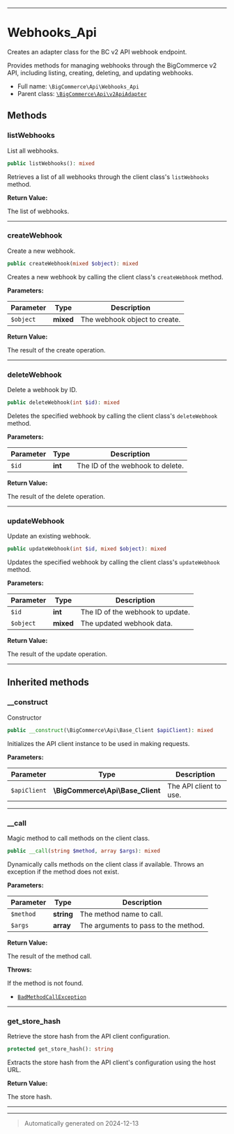 ***

# Webhooks_Api

Creates an adapter class for the BC v2 API webhook endpoint.

Provides methods for managing webhooks through the BigCommerce v2 API, including listing,
creating, deleting, and updating webhooks.

* Full name: `\BigCommerce\Api\Webhooks_Api`
* Parent class: [`\BigCommerce\Api\v2ApiAdapter`](./classes/BigCommerce/Api/v2ApiAdapter.md)




## Methods


### listWebhooks

List all webhooks.

```php
public listWebhooks(): mixed
```

Retrieves a list of all webhooks through the client class's `listWebhooks` method.







**Return Value:**

The list of webhooks.




***

### createWebhook

Create a new webhook.

```php
public createWebhook(mixed $object): mixed
```

Creates a new webhook by calling the client class's `createWebhook` method.






**Parameters:**

| Parameter | Type | Description |
|-----------|------|-------------|
| `$object` | **mixed** | The webhook object to create. |


**Return Value:**

The result of the create operation.




***

### deleteWebhook

Delete a webhook by ID.

```php
public deleteWebhook(int $id): mixed
```

Deletes the specified webhook by calling the client class's `deleteWebhook` method.






**Parameters:**

| Parameter | Type | Description |
|-----------|------|-------------|
| `$id` | **int** | The ID of the webhook to delete. |


**Return Value:**

The result of the delete operation.




***

### updateWebhook

Update an existing webhook.

```php
public updateWebhook(int $id, mixed $object): mixed
```

Updates the specified webhook by calling the client class's `updateWebhook` method.






**Parameters:**

| Parameter | Type | Description |
|-----------|------|-------------|
| `$id` | **int** | The ID of the webhook to update. |
| `$object` | **mixed** | The updated webhook data. |


**Return Value:**

The result of the update operation.




***


## Inherited methods


### __construct

Constructor

```php
public __construct(\BigCommerce\Api\Base_Client $apiClient): mixed
```

Initializes the API client instance to be used in making requests.






**Parameters:**

| Parameter | Type | Description |
|-----------|------|-------------|
| `$apiClient` | **\BigCommerce\Api\Base_Client** | The API client to use. |





***

### __call

Magic method to call methods on the client class.

```php
public __call(string $method, array $args): mixed
```

Dynamically calls methods on the client class if available. Throws an exception if the method does not exist.






**Parameters:**

| Parameter | Type | Description |
|-----------|------|-------------|
| `$method` | **string** | The method name to call. |
| `$args` | **array** | The arguments to pass to the method. |


**Return Value:**

The result of the method call.



**Throws:**
<p>If the method is not found.</p>

- [`BadMethodCallException`](./classes/BadMethodCallException.md)



***

### get_store_hash

Retrieve the store hash from the API client configuration.

```php
protected get_store_hash(): string
```

Extracts the store hash from the API client's configuration using the host URL.







**Return Value:**

The store hash.




***


***
> Automatically generated on 2024-12-13
